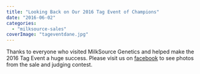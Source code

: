```yaml
---
title: "Looking Back on Our 2016 Tag Event of Champions"
date: "2016-06-02"
categories: 
  - "milksource-sales"
coverImage: "tageventdane.jpg"
---
```


Thanks to everyone who visited MilkSource Genetics and helped make the 2016 Tag Event a huge success. Please visit us on [facebook](https://www.facebook.com/MilkSource?ref=hl) to see photos from the sale and judging contest.

